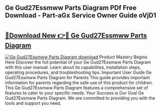## Ge Gud27Essmww Parts Diagram PDf Free Download - Part-aGx Service Owner Guide oVjD1

# <h2><a href="http://dftrmgp.blite.top/?on=Ge+Gud27Essmww+Parts+Diagram">🔗Download New 👉🔴 Ge Gud27Essmww Parts Diagram</a></h2>

[![Ge Gud27Essmww Parts Diagram download](https://i.imgur.com/lujVjoI.png)](http://dftrmgp.blite.top/?on=Ge+Gud27Essmww+Parts+Diagram)
Product Mastery Begins Here Discover the full potential of your Ge Gud27Essmww Parts Diagram with this user manual. Learn about its capabilities, installation steps, operating procedures, and troubleshooting tips. Important User Guide Ge Gud27Essmww Parts Diagram for Parents This guide provides important information for parents regarding the safe use of this product for children. This Ge Gud27Essmww Parts Diagram features a comprehensive set of features to cater to your specific needs. Your Success is Our Goal Ge Gud27Essmww Parts Diagram. We are committed to providing you with the tools and support you need.
